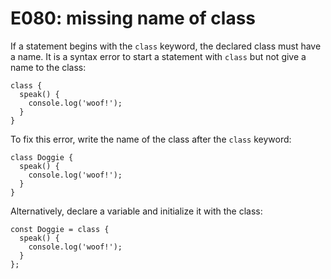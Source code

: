 # E080: missing name of class

If a statement begins with the `class` keyword, the declared class must have a
name. It is a syntax error to start a statement with `class` but not give a name
to the class:

    class {
      speak() {
        console.log('woof!');
      }
    }

To fix this error, write the name of the class after the `class` keyword:

    class Doggie {
      speak() {
        console.log('woof!');
      }
    }

Alternatively, declare a variable and initialize it with the class:

    const Doggie = class {
      speak() {
        console.log('woof!');
      }
    };
